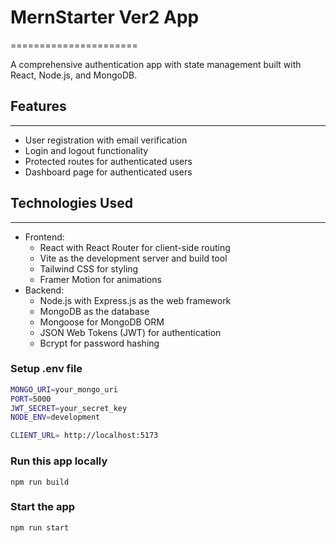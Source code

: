 # MernStarter Ver2 App

======================

A comprehensive authentication app with state management built with React, Node.js, and MongoDB.

## Features

---

- User registration with email verification
- Login and logout functionality
- Protected routes for authenticated users
- Dashboard page for authenticated users

## Technologies Used

---

- Frontend:
  - React with React Router for client-side routing
  - Vite as the development server and build tool
  - Tailwind CSS for styling
  - Framer Motion for animations
- Backend:
  - Node.js with Express.js as the web framework
  - MongoDB as the database
  - Mongoose for MongoDB ORM
  - JSON Web Tokens (JWT) for authentication
  - Bcrypt for password hashing

### Setup .env file

```bash
MONGO_URI=your_mongo_uri
PORT=5000
JWT_SECRET=your_secret_key
NODE_ENV=development

CLIENT_URL= http://localhost:5173
```

### Run this app locally

```shell
npm run build
```

### Start the app

```shell
npm run start
```
